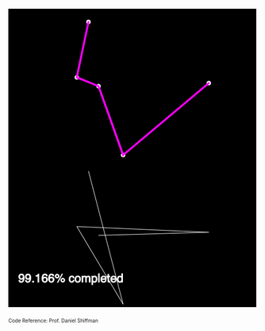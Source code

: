 
![altText](https://github.com/vardhandongre/Graph-Theory/blob/master/Main/tsp.png)

<font size = 1>Code Reference: Prof. Daniel Shiffman</font>
